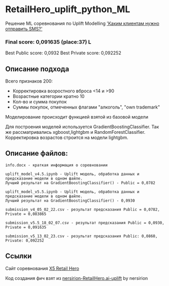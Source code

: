 # RetailHero_uplift_python_ML
Решение ML соревнования по Uplift Modelling ['Каким клиентам нужно отправить SMS?'](https://retailhero.ai/c/uplift_modeling/overview)


### Final score: 0,091635 (place:37) L
Best Public score: 0,0932
Best Private score: 0,092252


## Описание подхода

Всего признаков 200:
  * Корректировка возростного вброса <14 и >90 
  * Возрастные категории кратно 10
  * Кол-во и сумма покупок
  * Суммы покупок, отмеченных флагами "алкоголь", "own trademark"

Моделирование происходит функцией взятой из базовой модели

Для построения моделей используется GradientBoostingClassifier. Так же рассматривались xgboost,lightgbm и RandomForestClassifier. Корректировка возрастов строится на модели lightgbm.

## Описание файлов:

	info.docx - краткая информация о соревновании

	uplift_model_v4.5.ipynb - Uplift модель, обработка данных и предсказание модели в одном файле. 
	Лучший результат на GradientBoostingClassifier() - Public = 0,0782
	
	uplift_model_v5.5.ipynb - Uplift модель, обработка данных и предсказание модели в одном файле. 
	Лучший результат на GradientBoostingClassifier() - 0,0930 
	
	submission_v4_05_02_22.csv - результат предсказания Public = 0,0782, Private = 0,083865

	submission_v5.5_18_02_07.csv - результат предсказания Public = 0,0930, Private = 0,091635
	
	submission_v5_13_02_23.csv - результат предсказания Public: 0,0860, Private: 0,092252



## Ссылки

Cайт соревнования  [X5 Retail Hero](retailhero.ai/c/uplift_modeling/overview)

Код создания фич взят из [nersirion-RetailHero.ai-uplift](https://github.com/nersirion/nersirion-RetailHero.ai-uplift) by nersirion
